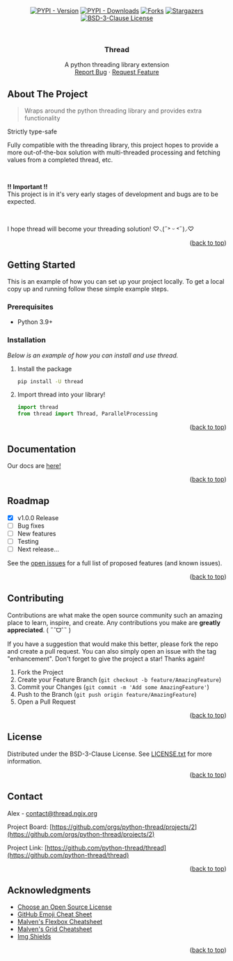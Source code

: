 <a name="readme-top"></a>



<!-- PROJECT SHIELDS -->
<div align="center">

  <a href="[pypi-url]">[![PYPI - Version][version-shield]][pypi-url]</a>
  <a href="[pypi-url]">[![PYPI - Downloads][downloads-shield]][pypi-url]</a>
  <a href="[forks-url]">[![Forks][forks-shield]][forks-url]</a>
  <a href="[stars-url]">[![Stargazers][stars-shield]][stars-url]</a>
  <a href="[license-url]">[![BSD-3-Clause License][license-shield]][license-url]</a>

</div>

<!-- PROJECT LOGO -->
<br />
<div align="center">
  <h3 align="center">Thread</h3>

  <p align="center">
    A python threading library extension
    <br />
    <a href="https://github.com/python-thread/thread/issues">Report Bug</a>
    ·
    <a href="https://github.com/python-thread/thread/issues">Request Feature</a>
  </p>
</div>



<!-- ABOUT THE PROJECT -->
## About The Project
> Wraps around the python threading library and provides extra functionality

Strictly type-safe

Fully compatible with the threading library, this project hopes to provide a more out-of-the-box solution with multi-threaded processing and fetching values from a completed thread, etc.

<br />

**!! Important !!**<br />
This project is in it's very early stages of development and bugs are to be expected.

<br />

I hope thread will become your threading solution! ♡⸜(˶˃ ᵕ ˂˶)⸝♡

<p align="right">(<a href="#readme-top">back to top</a>)</p>



<!-- GETTING STARTED -->
## Getting Started

This is an example of how you can set up your project locally.
To get a local copy up and running follow these simple example steps.

### Prerequisites

* Python 3.9+

### Installation

_Below is an example of how you can install and use thread._

1. Install the package
   ```sh
   pip install -U thread
   ```
2. Import thread into your library!
   ```py
   import thread
   from thread import Thread, ParallelProcessing
   ```

<p align="right">(<a href="#readme-top">back to top</a>)</p>



<!-- DOCS -->
## Documentation

Our docs are [here!](https://thread.ngjx.org)

<p align="right">(<a href="#readme-top">back to top</a>)</p>



<!-- ROADMAP -->
## Roadmap

- [x] v1.0.0 Release
- [ ] Bug fixes
- [ ] New features
- [ ] Testing
- [ ] Next release...

See the [open issues](https://github.com/python-thread/thread/issues) for a full list of proposed features (and known issues).

<p align="right">(<a href="#readme-top">back to top</a>)</p>



<!-- CONTRIBUTING -->
## Contributing

Contributions are what make the open source community such an amazing place to learn, inspire, and create. Any contributions you make are **greatly appreciated**. ( ˶ˆᗜˆ˵ )

If you have a suggestion that would make this better, please fork the repo and create a pull request. You can also simply open an issue with the tag "enhancement".
Don't forget to give the project a star! Thanks again!

1. Fork the Project
2. Create your Feature Branch (`git checkout -b feature/AmazingFeature`)
3. Commit your Changes (`git commit -m 'Add some AmazingFeature'`)
4. Push to the Branch (`git push origin feature/AmazingFeature`)
5. Open a Pull Request

<p align="right">(<a href="#readme-top">back to top</a>)</p>



<!-- LICENSE -->
## License

Distributed under the BSD-3-Clause License. See [LICENSE.txt](./LICENSE.txt) for more information.

<p align="right">(<a href="#readme-top">back to top</a>)</p>



<!-- CONTACT -->
## Contact

Alex - [contact@thread.ngjx.org](mailto:contact@thread.ngjx.org)

Project Board: [https://github.com/orgs/python-thread/projects/2](https://github.com/orgs/python-thread/projects/2)

Project Link: [https://github.com/python-thread/thread](https://github.com/python-thread/thread)

<p align="right">(<a href="#readme-top">back to top</a>)</p>



<!-- ACKNOWLEDGMENTS -->
## Acknowledgments

* [Choose an Open Source License](https://choosealicense.com)
* [GitHub Emoji Cheat Sheet](https://www.webpagefx.com/tools/emoji-cheat-sheet)
* [Malven's Flexbox Cheatsheet](https://flexbox.malven.co/)
* [Malven's Grid Cheatsheet](https://grid.malven.co/)
* [Img Shields](https://shields.io)

<p align="right">(<a href="#readme-top">back to top</a>)</p>



<!-- MARKDOWN LINKS & IMAGES -->
<!-- https://www.markdownguide.org/basic-syntax/#reference-style-links -->
[version-shield]: https://img.shields.io/pypi/v/thread.svg?style=for-the-badge&color=efd0cd
[downloads-shield]: https://img.shields.io/pypi/dm/thread.svg?style=for-the-badge
[pypi-url]: https://pypi.org/project/thread/
[forks-shield]: https://img.shields.io/github/forks/python-thread/thread.svg?style=for-the-badge
[forks-url]: https://github.com/python-thread/thread/network/members
[stars-shield]: https://img.shields.io/github/stars/python-thread/thread.svg?style=for-the-badge&color=yellow
[stars-url]: https://github.com/python-thread/thread/stargazers
[license-shield]: https://img.shields.io/github/license/python-thread/thread.svg?style=for-the-badge
[license-url]: https://github.com/python-thread/thread/blob/master/LICENSE.txt

